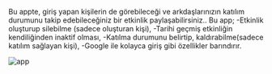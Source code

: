 Bu appte, giriş yapan kişilerin de görebileceği ve arkdaşlarınızın katılım durumunu takip edebileceğiniz bir etkinlik paylaşabilirsiniz..
Bu app;
-Etkinlik oluşturup silebilme (sadece oluşturan kişi),
-Tarihi geçmiş etkinliğin kendiliğinden inaktif olması,
-Katılma durumunu belirtip, kaldırabilme(sadece katılım sağlayan kişi),
-Google ile kolayca giriş
gibi özellikler barındırır.

![app](https://user-images.githubusercontent.com/81647285/146647646-7ce3be92-3348-422e-8745-130d69ad494f.gif)
